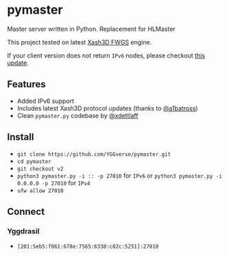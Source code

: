 # pymaster

Master server written in Python. Replacement for HLMaster

This project tested on latest [Xash3D FWGS](https://github.com/FWGS/xash3d-fwgs) engine.

If your client version does not return `IPv6` nodes, please checkout [this update](https://github.com/YGGverse/xash3d-fwgs/commit/afec7161842e928a5627d724e4fd7445fb7c3ee6).

## Features

* Added IPv6 support
* Includes latest Xash3D protocol updates (thanks to [@a1batross](https://github.com/a1batross))
* Clean `pymaster.py` codebase by [@xdettlaff](https://github.com/xdettlaff/pymaster)

## Install

* `git clone https://github.com/YGGverse/pymaster.git`
* `cd pymaster`
* `git checkout v2`
* `python3 pymaster.py -i :: -p 27010` for `IPv6` or `python3 pymaster.py -i 0.0.0.0 -p 27010` for `IPv4`
* `ufw allow 27010`

## Connect

### Yggdrasil

* `[201:5eb5:f061:678e:7565:6338:c02c:5251]:27010`